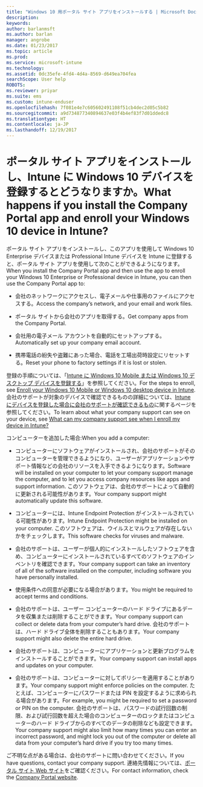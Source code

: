 ```yaml
---
title: "Windows 10 用ポータル サイト アプリをインストールする | Microsoft Docs"
description: 
keywords: 
author: barlanmsft
ms.author: barlan
manager: angrobe
ms.date: 01/23/2017
ms.topic: article
ms.prod: 
ms.service: microsoft-intune
ms.technology: 
ms.assetid: 0dc35efe-4fd4-4d4a-8569-d649ea704fea
searchScope: User help
ROBOTS: 
ms.reviewer: priyar
ms.suite: ems
ms.custom: intune-enduser
ms.openlocfilehash: 7f081e4e7c605602491108f51cb4dec2d05c5b82
ms.sourcegitcommit: a9d734877340894637e03f4b4ef83f7d01ddedc8
ms.translationtype: HT
ms.contentlocale: ja-JP
ms.lasthandoff: 12/19/2017
---
```

# <a name="what-happens-if-you-install-the-company-portal-app-and-enroll-your-windows-10-device-in-intune"></a><span data-ttu-id="fd124-102">ポータル サイト アプリをインストールし、Intune に Windows 10 デバイスを登録するとどうなりますか。</span><span class="sxs-lookup"><span data-stu-id="fd124-102">What happens if you install the Company Portal app and enroll your Windows 10 device in Intune?</span></span>

<span data-ttu-id="fd124-103">ポータル サイト アプリをインストールし、このアプリを使用して Windows 10 Enterprise デバイスまたは Professional Intune デバイスを Intune に登録すると、ポータル サイト アプリを使用して次のことができるようになります。</span><span class="sxs-lookup"><span data-stu-id="fd124-103">When you install the Company Portal app and then use the app to enroll your Windows 10 Enterprise or Professional device in Intune, you can then use the Company Portal app to:</span></span>

-   <span data-ttu-id="fd124-104">会社のネットワークにアクセスし、電子メールや仕事用のファイルにアクセスする。</span><span class="sxs-lookup"><span data-stu-id="fd124-104">Access the company’s network, and your email and work files.</span></span>

-   <span data-ttu-id="fd124-105">ポータル サイトから会社のアプリを取得する。</span><span class="sxs-lookup"><span data-stu-id="fd124-105">Get company apps from the Company Portal.</span></span>

-   <span data-ttu-id="fd124-106">会社用の電子メール アカウントを自動的にセットアップする。</span><span class="sxs-lookup"><span data-stu-id="fd124-106">Automatically set up your company email account.</span></span>

-   <span data-ttu-id="fd124-107">携帯電話の紛失や盗難にあった場合、電話を工場出荷時設定にリセットする。</span><span class="sxs-lookup"><span data-stu-id="fd124-107">Reset your phone to factory settings if it is lost or stolen.</span></span>

<span data-ttu-id="fd124-108">登録の手順については、「[Intune に Windows 10 Mobile または Windows 10 デスクトップ デバイスを登録する](enroll-your-w10-phone-or-w10-pc-windows.md)」を参照してください。</span><span class="sxs-lookup"><span data-stu-id="fd124-108">For the steps to enroll, see [Enroll your Windows 10 Mobile or Windows 10 desktop device in Intune](enroll-your-w10-phone-or-w10-pc-windows.md).</span></span> <span data-ttu-id="fd124-109">会社のサポートが対象のデバイスで確認できるものの詳細については、[Intune にデバイスを登録した場合に会社のサポートが確認できるもの](what-info-can-your-company-see-when-you-enroll-your-device-in-intune.md)に関するページを参照してください。</span><span class="sxs-lookup"><span data-stu-id="fd124-109">To learn about what your company support can see on your device, see [What can my company support see when I enroll my device in Intune?](what-info-can-your-company-see-when-you-enroll-your-device-in-intune.md)</span></span>

<span data-ttu-id="fd124-110">コンピューターを追加した場合:</span><span class="sxs-lookup"><span data-stu-id="fd124-110">When you add a computer:</span></span>

-   <span data-ttu-id="fd124-111">コンピューターにソフトウェアがインストールされ、会社のサポートがそのコンピューターを管理できるようになり、ユーザーがアプリケーションやサポート情報などの会社のリソースを入手できるようになります。</span><span class="sxs-lookup"><span data-stu-id="fd124-111">Software will be installed on your computer to let your company support manage the computer, and to let you access company resources like apps and support information.</span></span> <span data-ttu-id="fd124-112">このソフトウェアは、会社のサポートによって自動的に更新される可能性があります。</span><span class="sxs-lookup"><span data-stu-id="fd124-112">Your company support might automatically update this software.</span></span>

-   <span data-ttu-id="fd124-113">コンピューターには、Intune Endpoint Protection がインストールされている可能性があります。</span><span class="sxs-lookup"><span data-stu-id="fd124-113">Intune Endpoint Protection might be installed on your computer.</span></span> <span data-ttu-id="fd124-114">このソフトウェアは、ウイルスとマルウェアが存在しないかをチェックします。</span><span class="sxs-lookup"><span data-stu-id="fd124-114">This software checks for viruses and malware.</span></span>

-   <span data-ttu-id="fd124-115">会社のサポートは、ユーザーが個人的にインストールしたソフトウェアを含め、コンピューターにインストールされているすべてのソフトウェアのインベントリを確認できます。</span><span class="sxs-lookup"><span data-stu-id="fd124-115">Your company support can take an inventory of all of the software installed on the computer, including software you have personally installed.</span></span>

-   <span data-ttu-id="fd124-116">使用条件への同意が必要になる場合があります。</span><span class="sxs-lookup"><span data-stu-id="fd124-116">You might be required to accept terms and conditions.</span></span>

-   <span data-ttu-id="fd124-117">会社のサポートは、ユーザー コンピューターのハード ドライブにあるデータを収集または削除することができます。</span><span class="sxs-lookup"><span data-stu-id="fd124-117">Your company support can collect or delete data from your computer’s hard drive.</span></span> <span data-ttu-id="fd124-118">会社のサポートは、ハード ドライブ全体を削除することもあります。</span><span class="sxs-lookup"><span data-stu-id="fd124-118">Your company support might also delete the entire hard drive.</span></span>

-   <span data-ttu-id="fd124-119">会社のサポートは、コンピューターにアプリケーションと更新プログラムをインストールすることができます。</span><span class="sxs-lookup"><span data-stu-id="fd124-119">Your company support can install apps and updates on your computer.</span></span>

-   <span data-ttu-id="fd124-120">会社のサポートは、コンピューターに対してポリシーを適用することがあります。</span><span class="sxs-lookup"><span data-stu-id="fd124-120">Your company support might enforce policies on the computer.</span></span> <span data-ttu-id="fd124-121">たとえば、コンピューターにパスワードまたは PIN を設定するように求められる場合があります。</span><span class="sxs-lookup"><span data-stu-id="fd124-121">For example, you might be required to set a password or PIN on the computer.</span></span> <span data-ttu-id="fd124-122">会社のサポートは、パスワードの試行回数の制限、および試行回数を超えた場合のコンピューターのロックまたはコンピューターのハード ドライブからのすべてのデータの削除なども設定できます。</span><span class="sxs-lookup"><span data-stu-id="fd124-122">Your company support might also limit how many times you can enter an incorrect password, and might lock you out of the computer or delete all data from your computer’s hard drive if you try too many times.</span></span>

<span data-ttu-id="fd124-123">ご不明な点がある場合は、会社のサポートに問い合わせてください。</span><span class="sxs-lookup"><span data-stu-id="fd124-123">If you have questions, contact your company support.</span></span> <span data-ttu-id="fd124-124">連絡先情報については、[ポータル サイト Web サイト](https://portal.manage.microsoft.com#HelpDeskDialog)をご確認ください。</span><span class="sxs-lookup"><span data-stu-id="fd124-124">For contact information, check the [Company Portal website](https://portal.manage.microsoft.com#HelpDeskDialog).</span></span>
